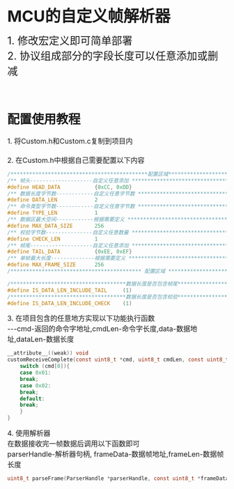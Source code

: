 <span style="font-size:36px;">**MCU的自定义帧解析器**</span>  
  
  
<span style="font-size:24px;">
  1. 修改宏定义即可简单部署 <br>
  2. 协议组成部分的字段长度可以任意添加或删减
</span>  
<br>
<br>
<br>

# 配置使用教程
<span style="font-size:16px;">
1. 将Custom.h和Custom.c复制到项目内<br>
  <br>
2. 在Custom.h中根据自己需要配置以下内容<br>
</span>



```C
/********************************************配置区域*********************************************/
/** 帧头--------------------自定义任意添加 *********************************************************/
#define HEAD_DATA           {0xCC, 0xDD}
/** 数据长度字节数------------自定义任意字节数 *******************************************************/
#define DATA_LEN            2
/** 命令类型字节数------------自定义任意字节数 *******************************************************/
#define TYPE_LEN            1
/** 数据区最大空间------------根据需要定义 **********************************************************/
#define MAX_DATA_SIZE       256
/** 校验字节数---------------自定义任意数量 *********************************************************/
#define CHECK_LEN           1
/** 帧尾--------------------自定义任意添加 *********************************************************/
#define TAIL_DATA           {0xEE, 0xEF}
/** 单帧最大长度--------------根据需要定义 **********************************************************/
#define MAX_FRAME_SIZE      256
/****************************************** 配置区域 *********************************************/

/*************************************数据长度是否包含帧尾******************************************/
#define IS_DATA_LEN_INCLUDE_TAIL     (1)
/*************************************数据长度是否包含校验******************************************/
#define IS_DATA_LEN_INCLUDE_CHECK    (1)
```

<span style="font-size:16px;">
3. 在项目包含的任意地方实现以下功能执行函数<br>
 ---cmd-返回的命令字地址,cmdLen-命令字长度,data-数据地址,dataLen-数据长度<br>
</span>

```C
__attribute__((weak)) void
customReceiveComplete(const uint8_t *cmd, uint8_t cmdLen, const uint8_t *data, uint16_t dataLen) {
	switch (cmd[0]){
    case 0x01:
    break;
    case 0x02:
    break;
    default:
    break;
    }
}
```

<span style="font-size:16px;">
4. 使用解析器<br>
  在数据接收完一帧数据后调用以下函数即可<br>
  parserHandle-解析器句柄, frameData-数据帧地址,frameLen-数据帧长度
</span>

```C
uint8_t parseFrame(ParserHandle *parserHandle, const uint8_t *frameData, const size_t frameLen)
```


